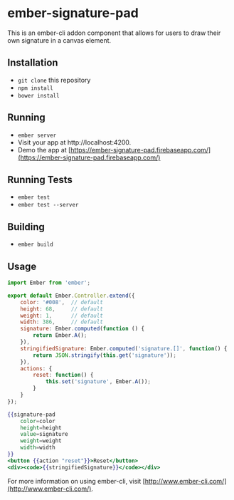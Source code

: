 # ember-signature-pad

This is an ember-cli addon component that allows for users to draw their own signature in a canvas element.

## Installation

* `git clone` this repository
* `npm install`
* `bower install`

## Running

* `ember server`
* Visit your app at http://localhost:4200.
* Demo the app at [https://ember-signature-pad.firebaseapp.com/](https://ember-signature-pad.firebaseapp.com/)

## Running Tests

* `ember test`
* `ember test --server`

## Building

* `ember build`

## Usage

```javascript
import Ember from 'ember';

export default Ember.Controller.extend({
    color: '#008',  // default
    height: 68,     // default
    weight: 1,      // default
    width: 386,     // default
    signature: Ember.computed(function () {
        return Ember.A();
    }),
    stringifiedSignature: Ember.computed('signature.[]', function() {
        return JSON.stringify(this.get('signature'));
    }),
    actions: {
        reset: function() {
            this.set('signature', Ember.A());
        }
    }
});

```

```handlebars
{{signature-pad
    color=color
    height=height
    value=signature
    weight=weight
    width=width
}}
<button {{action "reset"}}>Reset</button>
<div><code>{{stringifiedSignature}}</code></div>
```

For more information on using ember-cli, visit [http://www.ember-cli.com/](http://www.ember-cli.com/).
